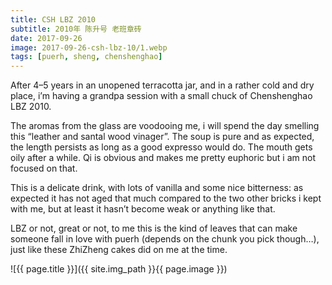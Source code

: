 ```yaml
---
title: CSH LBZ 2010
subtitle: 2010年 陈升号 老班章砖
date: 2017-09-26
image: 2017-09-26-csh-lbz-10/1.webp
tags: [puerh, sheng, chenshenghao]
---
```

After 4–5 years in an unopened terracotta jar, and in a rather cold and dry place, i’m having a grandpa session with a small chuck of Chenshenghao LBZ 2010.

The aromas from the glass are voodooing me, i will spend the day smelling this “leather and santal wood vinager”. The soup is pure and as expected, the length persists as long as a good expresso would do. The mouth gets oily after a while. Qi is obvious and makes me pretty euphoric but i am not focused on that.

This is a delicate drink, with lots of vanilla and some nice bitterness: as expected it has not aged that much compared to the two other bricks i kept with me, but at least it hasn’t become weak or anything like that.

LBZ or not, great or not, to me this is the kind of leaves that can make someone fall in love with puerh (depends on the chunk you pick though…), just like these ZhiZheng cakes did on me at the time.

![{{ page.title }}]({{ site.img_path }}{{ page.image }})